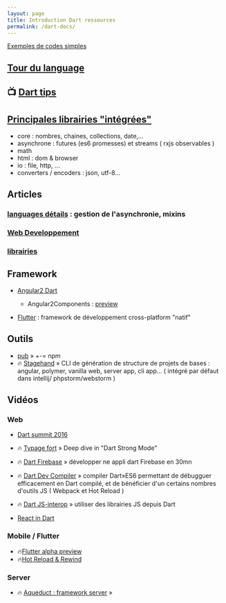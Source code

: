 ```yaml
---
layout: page
title: Introduction Dart ressources
permalink: /dart-docs/
---
```


[Exemples de codes simples](https://www.dartlang.org/samples)

## [Tour du language](https://www.dartlang.org/guides/language/language-tour)

## :tv: [Dart tips](https://www.dartlang.org/resources/dart-tips)

## [Principales librairies "intégrées"](https://www.dartlang.org/guides/libraries/library-tour)

- core : nombres, chaines, collections, date,...
- asynchrone : futures (es6 promesses)  et  streams ( rxjs observables )
- math
- html : dom & browser
- io : file, http, ...
- converters / encoders : json, utf-8...

## Articles

### [languages détails](https://www.dartlang.org/articles/language) : gestion de l'asynchronie, mixins

### [Web Developpement](https://webdev.dartlang.org/articles)

### [librairies](https://www.dartlang.org/articles/libraries)

## Framework

- [Angular2 Dart](https://angular.io/dart)
  - Angular2Components : [preview](https://github.com/dart-lang/angular2_components)
  
- [Flutter](https://flutter.io) : framework de développement cross-platform "natif"

## Outils

- [pub](https://www.dartlang.org/tools/pub) » +-= npm
- :fire: [Stagehand]() » CLI de génération de structure de projets de bases : angular, polymer, vanilla web, server app, cli app... ( intégré par défaut dans intellij/ phpstorm/webstorm )

## Vidéos

### Web

- [Dart summit 2016](https://www.youtube.com/playlist?list=PLOU2XLYxmsILKY-A1kq4eHMcku3GMAyp2)

- :fire: [Typage fort](https://www.dartlang.org/guides/libraries/library-tour) » Deep dive in "Dart Strong Mode"
- :fire: [Dart Firebase](https://www.youtube.com/watch?v=naNr0F6mHjw&index=10&list=PLOU2XLYxmsILKY-A1kq4eHMcku3GMAyp2) » développer ne appli dart Firebase en 30mn
- :fire: [Dart Dev Compiler](https://www.youtube.com/watch?v=oH6czEQwHdE&index=4&list=PLOU2XLYxmsILKY-A1kq4eHMcku3GMAyp2) » compiler Dart»ES6 permettant de débugguer efficacement en Dart compilé, et de bénéficier d'un certains nombres d'outils JS ( Webpack et Hot Reload )
- :fire: [Dart JS-interop](https://www.youtube.com/watch?v=aIonwL-8hdE&index=5&list=PLOU2XLYxmsILKY-A1kq4eHMcku3GMAyp2) » utiliser des librairies JS depuis Dart
- [React in Dart](https://www.youtube.com/watch?v=ekBD-_jRjds&index=17&list=PLOU2XLYxmsILKY-A1kq4eHMcku3GMAyp2)

### Mobile / Flutter

- :fire:[Flutter alpha preview](https://www.youtube.com/watch?v=Mx-AllVZ1VY&index=11&list=PLOU2XLYxmsILKY-A1kq4eHMcku3GMAyp2&t=22s)
- :fire:[Hot Reload & Rewind](https://www.youtube.com/watch?v=iPlPk43RbpA&index=12&list=PLOU2XLYxmsILKY-A1kq4eHMcku3GMAyp2)

### Server

- :fire: [Aqueduct : framework server](https://www.youtube.com/watch?v=twr3cDFCeo4&index=16&list=PLOU2XLYxmsILKY-A1kq4eHMcku3GMAyp2) » 
